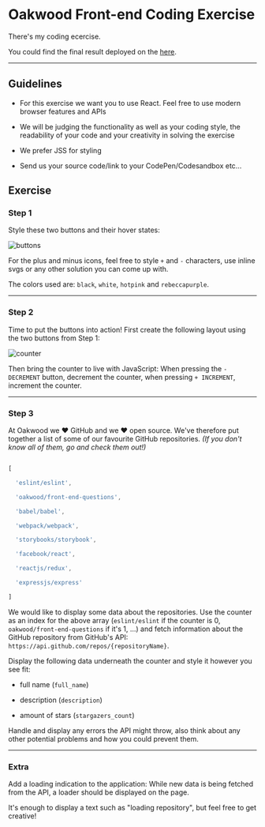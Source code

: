 # Oakwood Front-end Coding Exercise



There's my coding ecercise.


You could find the final result deployed on the [here](http://oakwoodtask.herokuapp.com).


----



## Guidelines

- For this exercise we want you to use React. Feel free to use modern browser features and APIs

- We will be judging the functionality as well as your coding style, the readability of your code and your creativity in solving the exercise

- We prefer JSS for styling

- Send us your source code/link to your CodePen/Codesandbox etc...



## Exercise



### Step 1

Style these two buttons and their hover states:



![buttons](https://user-images.githubusercontent.com/4313088/35987696-babbff00-0cfc-11e8-8986-8a47eb675f9f.png)



For the plus and minus icons, feel free to style `+` and `-` characters, use inline svgs or any other solution you can come up with.



The colors used are: `black`, `white`, `hotpink` and `rebeccapurple`.



---



### Step 2

Time to put the buttons into action! First create the following layout using the two buttons from Step 1:



![counter](https://user-images.githubusercontent.com/4313088/35988085-d26f12a8-0cfd-11e8-8ea8-ffeb13ec25f7.png)



Then bring the counter to live with JavaScript: When pressing the `- DECREMENT` button, decrement the counter, when pressing `+ INCREMENT`, increment the counter.



---



### Step 3

At Oakwood we ❤️ GitHub and we ❤️ open source. We've therefore put together a list of some of our favourite GitHub repositories. *(If you don't know all of them, go and check them out!)*



```js

[

  'eslint/eslint',

  'oakwood/front-end-questions',

  'babel/babel',

  'webpack/webpack',

  'storybooks/storybook',

  'facebook/react',

  'reactjs/redux',

  'expressjs/express'

]

```



We would like to display some data about the repositories. Use the counter as an index for the above array (`eslint/eslint` if the counter is 0, `oakwood/front-end-questions` if it's 1, ...) and fetch information about the GitHub repository from GitHub's API: `https://api.github.com/repos/{repositoryName}`.



Display the following data underneath the counter and style it however you see fit:



- full name (`full_name`)

- description (`description`)

- amount of stars (`stargazers_count`)



Handle and display any errors the API might throw, also think about any other potential problems and how you could prevent them.



---



### Extra

Add a loading indication to the application: While new data is being fetched from the API, a loader should be displayed on the page.



It's enough to display a text such as "loading repository", but feel free to get creative!